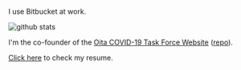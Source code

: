 I use Bitbucket at work.

![github stats](https://github-readme-stats.vercel.app/api?username=nojiri1098)

I'm the co-founder of the [Oita COVID-19 Task Force Website](https://oita.stopcovid19.jp/) ([repo](https://github.com/covid19-oita/covid19)).

[Click here](https://notti.link/resume/) to check my resume.

